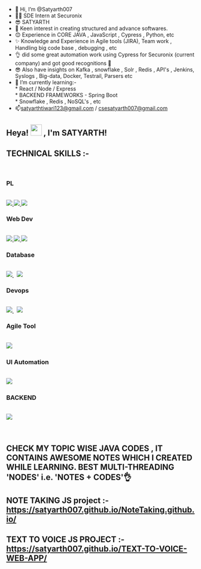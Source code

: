 - 👋 Hi, I’m @Satyarth007
- 👨‍🎓 SDE Intern at Securonix
- 😎 SATYARTH
- 👀 Keen interest in creating structured and advance softwares. 
- 😊 Experience in CORE JAVA , JavaScript , Cypress , Python, etc
- ✨ Knowledge and Experience in Agile tools (JIRA), Team work , Handling big code base , debugging , etc
- 👌 did some great automation work using Cypress for Securonix (current company) and got good recognitions 🙌
- 😎 Also have insights on Kafka , snowflake , Solr , Redis , API's , Jenkins, Syslogs , Big-data, Docker, Testrail, Parsers etc
- 🌱 I’m currently learning:-  
           * React / Node / Express   
           * BACKEND FRAMEWORKS - Spring Boot         
           * Snowflake , Redis , NoSQL's , etc
- 📫satyarthtiwari123@gmail.com / csesatyarth007@gmail.com  
## Heya! <img src="https://raw.githubusercontent.com/MartinHeinz/MartinHeinz/master/wave.gif" width="30px"> , I'm SATYARTH!  
## TECHNICAL SKILLS :- 
<p align="left"> <br />
    <h3> PL </h3> <br/>  
              <a href="https://www.java.com" target="_blank"> <img src="https://img.icons8.com/color/48/000000/java-coffee-cup-logo.png"/> </a>
              <a href="https://developer.mozilla.org/en-US/docs/Web/JavaScript" target="_blank"> <img src="https://img.icons8.com/color/48/000000/javascript.png"/> </a> 
              <a href="https://www.python.org" target="_blank"> <img src="https://img.icons8.com/color/48/000000/python.png"/> </a> 
    <h3> Web Dev  </h3> <br/>       
              <a href="https://www.w3.org/html/" target="_blank"> <img src="https://img.icons8.com/color/48/000000/html-5.png"/> </a> 
              <a href="https://www.w3schools.com/css/" target="_blank"> <img src="https://img.icons8.com/color/48/000000/css3.png"/> </a> 
              <a style="padding-right:8px;" href="https://nodejs.org" target="_blank"> <img src="https://img.icons8.com/color/48/000000/nodejs.png"/> </a><br /> 
    <h3> Database </h3> <br/>        
              <a style="padding-right:8px;" href="https://www.mysql.com/" target="_blank"> <img src="https://img.icons8.com/fluent/50/000000/mysql-logo.png"/> </a>
              <a href="#" target="_blank"> <img src="https://img.icons8.com/color/48/redis--v1.png"/> </a> <br />
    <h3> Devops</h3><br />
              <a style="padding-right:8px;" href="https://www.mysql.com/" target="_blank"> <img src="https://img.icons8.com/color/48/jenkins.png"/> </a>
              <a style="padding-right:8px;" href="https://www.mysql.com/" target="_blank"> <img src="https://img.icons8.com/nolan/64/docker.png"/> </a>
    <h3> Agile Tool </h3><br />
              <a style="padding-right:8px;" href="https://www.atlassian.com/software/jira" target="_blank"> <img src="https://img.icons8.com/color/48/jira.png"/> </a>
    <h3> UI Automation</h3><br />
              <a style="padding-right:8px;" href="https://www.cypress.io/" target="_blank"> <img src="https://www.cypress.io/_astro/navbar-brand._O9_em9E.svg"/> </a>
    <h3> BACKEND </h3><br />
              <a style="padding-right:8px;" href="https://spring.io/projects/" target="_blank"> <img src="![image](https://github.com/Satyarth007/Satyarth007/assets/78496068/d93f7b06-9be7-45b7-9ce7-fbb10697d59d)
"/> </a>       
          

  
  
</p>
<br/>   
   
   
## CHECK MY TOPIC WISE JAVA CODES , IT CONTAINS AWESOME NOTES WHICH I CREATED WHILE LEARNING. BEST MULTI-THREADING 'NODES' i.e. 'NOTES + CODES'👌  

## NOTE TAKING  JS project :- https://satyarth007.github.io/NoteTaking.github.io/
## TEXT TO VOICE JS PROJECT :- https://satyarth007.github.io/TEXT-TO-VOICE-WEB-APP/

<!---
Satyarth007/Satyarth007 is a ✨ special ✨ repository because its `README.md` (this file) appears on your GitHub profile.
You can click the Preview link to take a look at your changes.
--->

